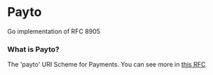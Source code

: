 # Payto

Go implementation of RFC 8905

### What is Payto?
The 'payto' URI Scheme for Payments. You can see more in [this RFC](https://tools.ietf.org/html/rfc8905)